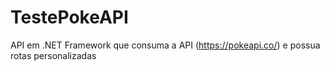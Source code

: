 # TestePokeAPI
API em .NET Framework que consuma a API (https://pokeapi.co/) e possua rotas personalizadas
